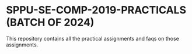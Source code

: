 # SPPU-SE-COMP-2019-PRACTICALS (BATCH OF 2024)
This repository contains all the practical assignments and faqs on those assignments.
